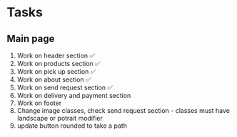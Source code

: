 # Tasks

## Main page

1. Work on header section ✅
2. Work on products section ✅
3. Work on pick up section ✅
4. Work on about section ✅
5. Work on send request section ✅
6. Work on delivery and payment section
7. Work on footer
8. Change image classes, check send request section - classes must have landscape or potrait modifier
9. update button rounded to take a path

